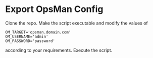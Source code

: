 # Export OpsMan Config


Clone the repo. Make the script executable and modify the values of 
```
OM_TARGET='opsman.domain.com'
OM_USERNAME='admin'
OM_PASSWORD='password'
```
according to your requirements. Execute the script. 
